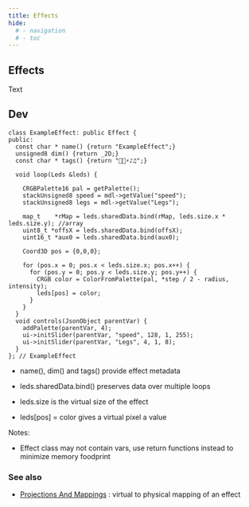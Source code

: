 ```yaml
---
title: Effects
hide:
  # - navigation
  # - toc
---
```


## Effects

Text

## Dev

```
class ExampleEffect: public Effect {
public:
  const char * name() {return "ExampleEffect";}
  unsigned8 dim() {return _2D;}
  const char * tags() {return "💫💡⚡♪♫";}

  void loop(Leds &leds) {

    CRGBPalette16 pal = getPalette();
    stackUnsigned8 speed = mdl->getValue("speed");
    stackUnsigned8 legs = mdl->getValue("Legs");

    map_t    *rMap = leds.sharedData.bind(rMap, leds.size.x * leds.size.y); //array
    uint8_t *offsX = leds.sharedData.bind(offsX);
    uint16_t *aux0 = leds.sharedData.bind(aux0);

    Coord3D pos = {0,0,0};

    for (pos.x = 0; pos.x < leds.size.x; pos.x++) {
      for (pos.y = 0; pos.y < leds.size.y; pos.y++) {
        CRGB color = ColorFromPalette(pal, *step / 2 - radius, intensity);
        leds[pos] = color;
      }
    }
  }
  void controls(JsonObject parentVar) {
    addPalette(parentVar, 4);
    ui->initSlider(parentVar, "speed", 128, 1, 255);
    ui->initSlider(parentVar, "Legs", 4, 1, 8);
  }
}; // ExampleEffect
```

* name(), dim() and tags() provide effect metadata

* leds.sharedData.bind() preserves data over multiple loops

* leds.size is the virtual size of the effect

* leds[pos] = color gives a virtual pixel a value

Notes:

* Effect class may not contain vars, use return functions instead to minimize memory foodprint

### See also

* [Projections And Mappings](/StarDocs/BasicsLed/ProjectionsAndMappings) : virtual to physical mapping of an effect
